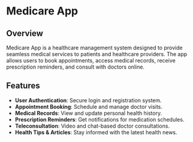 # Medicare App

## Overview
Medicare App is a healthcare management system designed to provide seamless medical services to patients and healthcare providers. The app allows users to book appointments, access medical records, receive prescription reminders, and consult with doctors online.

## Features
- **User Authentication**: Secure login and registration system.
- **Appointment Booking**: Schedule and manage doctor visits.
- **Medical Records**: View and update personal health history.
- **Prescription Reminders**: Get notifications for medication schedules.
- **Teleconsultation**: Video and chat-based doctor consultations.
- **Health Tips & Articles**: Stay informed with the latest health news.
